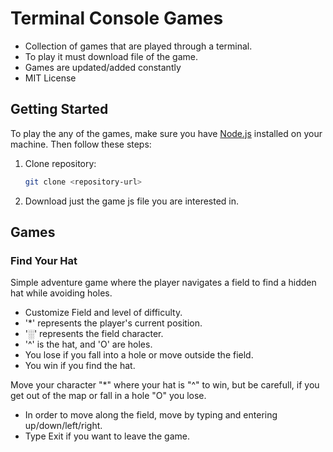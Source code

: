 # Terminal Console Games
- Collection of games that are played through a terminal.
- To play it must download file of the game.
- Games are updated/added constantly
- MIT License

## Getting Started
To play the any of the games, make sure you have [Node.js](https://nodejs.org/) installed on your machine. Then follow these steps:

1. Clone repository:
   ```bash
   git clone <repository-url>
   ```
2. Download just the game js file you are interested in.

## Games
### Find Your Hat
Simple adventure game where the player navigates a field to find a hidden hat while avoiding holes.
- Customize Field and level of difficulty.
- '*' represents the player's current position.
- '░' represents the field character.
- '^' is the hat, and 'O' are holes.
- You lose if you fall into a hole or move outside the field.
- You win if you find the hat.

Move your character "*" where your hat is "^" to win, but be carefull, if you get out of the map or fall in a hole "O" you lose.
- In order to move along the field, move by typing and entering up/down/left/right.
- Type Exit if you want to leave the game.
